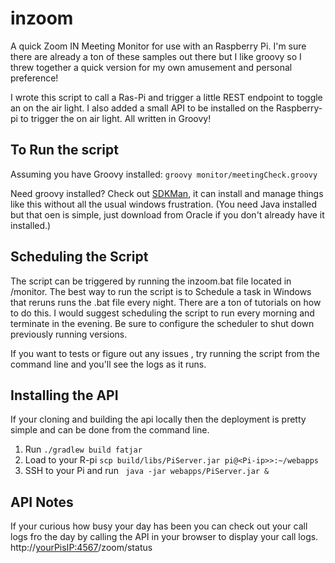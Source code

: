 # inzoom
A quick Zoom IN Meeting Monitor for use with an Raspberry Pi.  I'm sure there are already a ton of these samples  out there but I like groovy so I threw together a quick version for my own amusement and personal preference!

I wrote this script to call a Ras-Pi and trigger a little REST endpoint to toggle an on the air light.  I also added a small API to be installed on the Raspberry-pi to trigger the on air light.  All written in Groovy!

To Run the script
-----------------
Assuming you have Groovy installed: 
```groovy monitor/meetingCheck.groovy```

Need groovy installed? Check out [SDKMan](https://sdkman.io/), it can install and manage things like this without all the usual windows frustration. (You need Java installed but that oen is simple, just download from Oracle if you don't already have it installed.)

Scheduling the Script
---------------------
The script can be triggered by running the inzoom.bat file located in /monitor. The best way to run the script is to Schedule a task in Windows that reruns runs the .bat file every night. There are a ton of tutorials on how to do this. I would suggest scheduling the script to run every morning and terminate in the evening. Be sure to configure the scheduler to shut down previously running versions.

If you want to tests or figure out any issues , try running the script from the command line and you'll see the logs as it runs.

Installing the API
------------------

If your cloning and building the api locally then the deployment is pretty simple and can be done from the command line.

1. Run ```./gradlew build fatjar```
2. Load to your R-pi  ```` scp build/libs/PiServer.jar pi@<Pi-ip>>:~/webapps ````
3. SSH to your Pi and run ```` java -jar webapps/PiServer.jar &````


API Notes
--------
If your curious how busy your day has been you can check out your call logs fro the day by calling the API in your browser to display your call logs.  http://<yourPisIP:4567>/zoom/status